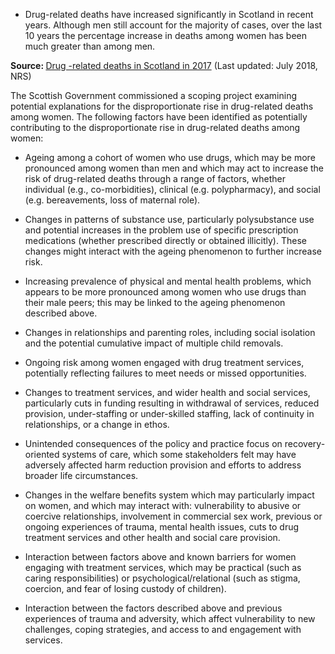 -   Drug-related deaths have increased significantly in Scotland in
    recent years. Although men still account for the majority of cases,
    over the last 10 years the percentage increase in deaths among women
    has been much greater than among men.

<!--html_preserve-->
<p>
<strong>Source:
</strong><a target="_blank" href="https://www.nrscotland.gov.uk/files//statistics/drug-related-deaths/17/drug-related-deaths-17-pub.pdf">Drug
-related deaths in Scotland in 2017</a> (Last updated: July 2018, NRS)
</p>
<!--/html_preserve-->
The Scottish Government commissioned a scoping project examining
potential explanations for the disproportionate rise in drug-related
deaths among women. The following factors have been identified as
potentially contributing to the disproportionate rise in drug-related
deaths among women:

-   Ageing among a cohort of women who use drugs, which may be more
    pronounced among women than men and which may act to increase the
    risk of drug-related deaths through a range of factors, whether
    individual (e.g., co-morbidities), clinical (e.g. polypharmacy), and
    social (e.g. bereavements, loss of maternal role).

-   Changes in patterns of substance use, particularly polysubstance use
    and potential increases in the problem use of specific prescription
    medications (whether prescribed directly or obtained illicitly).
    These changes might interact with the ageing phenomenon to further
    increase risk.

-   Increasing prevalence of physical and mental health problems, which
    appears to be more pronounced among women who use drugs than their
    male peers; this may be linked to the ageing phenomenon described
    above.

-   Changes in relationships and parenting roles, including social
    isolation and the potential cumulative impact of multiple child
    removals.

-   Ongoing risk among women engaged with drug treatment services,
    potentially reflecting failures to meet needs or missed
    opportunities.

-   Changes to treatment services, and wider health and social services,
    particularly cuts in funding resulting in withdrawal of services,
    reduced provision, under-staffing or under-skilled staffing, lack of
    continuity in relationships, or a change in ethos.

-   Unintended consequences of the policy and practice focus on
    recovery-oriented systems of care, which some stakeholders felt may
    have adversely affected harm reduction provision and efforts to
    address broader life circumstances.

-   Changes in the welfare benefits system which may particularly impact
    on women, and which may interact with: vulnerability to abusive or
    coercive relationships, involvement in commercial sex work, previous
    or ongoing experiences of trauma, mental health issues, cuts to drug
    treatment services and other health and social care provision.

-   Interaction between factors above and known barriers for women
    engaging with treatment services, which may be practical (such as
    caring responsibilities) or psychological/relational (such as
    stigma, coercion, and fear of losing custody of children).

-   Interaction between the factors described above and previous
    experiences of trauma and adversity, which affect vulnerability to
    new challenges, coping strategies, and access to and engagement with
    services.
